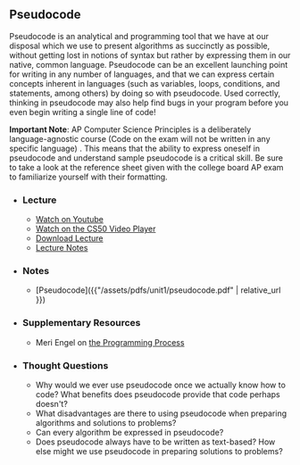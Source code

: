## Pseudocode

Pseudocode is an analytical and programming tool that we have at our disposal which we use to present algorithms as succinctly as possible, without getting lost in notions of syntax but rather by expressing them in our native, common language. Pseudocode can be an excellent launching point for writing in any number of languages, and that we can express certain concepts inherent in languages (such as variables, loops, conditions, and statements, among others) by doing so with pseudocode. Used correctly, thinking in pseudocode may also help find bugs in your program before you even begin writing a single line of code!

__Important Note__: AP Computer Science Principles is a deliberately language-agnostic course (Code on the exam will not be written in any specific language) . This means that the ability to express oneself in pseudocode and understand sample pseudocode is a critical skill. Be sure to take a look at the reference sheet given with the college board AP exam to familiarize yourself with their formatting.

- ### Lecture
  - <a href="https://www.youtube.com/embed/y62zj9ozPOM?start=1631&end=1864" target="_blank">Watch on Youtube</a>
  - <a href="https://video.cs50.net/2017/fall/lectures/0?t=27m11s" target="_blank">Watch on the CS50 Video Player</a>
  - <a href="http://cdn.cs50.net/2017/fall/lectures/0/lecture0-720p.mp4?download" target="_blank">Download Lecture</a>
  - <a href="https://docs.cs50.net/2017/fall/notes/0/lecture0.html#algorithms" target="_blank">Lecture Notes</a>

- ### Notes
  - [Pseudocode]({{"/assets/pdfs/unit1/pseudocode.pdf" | relative_url }})

- ### Supplementary Resources
  - Meri Engel on <a href="https://www.youtube.com/embed/OeHyS0YT1og" target="_blank">the Programming Process</a>

- ### Thought Questions
  - Why would we ever use pseudocode once we actually know how to code? What benefits does pseudocode provide that code perhaps doesn't?
  - What disadvantages are there to using pseudocode when preparing algorithms and solutions to problems?
  - Can every algorithm be expressed in pseudocode?
  - Does pseudocode always have to be written as text-based? How else might we use pseudocode in preparing solutions to problems?
